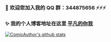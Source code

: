 <!--
**ComicAuthor/ComicAuthor** is a ✨ _special_ ✨ repository because its `README.md` (this file) appears on your GitHub profile.

Here are some ideas to get you started:

- 🔭 I’m currently working on ...
- 🌱 I’m currently learning ...
- 👯 I’m looking to collaborate on ...
- 🤔 I’m looking for help with ...
- 💬 Ask me about ...
- 📫 How to reach me: ...
- 😄 Pronouns: ...
- ⚡ Fun fact: ...
-->

### 👯 欢迎您加入我的 QQ 群：344875656 ⚡⚡⚡

### ✨ 我的个人博客地址在这里 [平凡的你我](https://reinness.com)

[![ComicAuthor's github stats](https://github-readme-stats.vercel.app/api?username=ComicAuthor&count_private=true&show_icons=true)](https://github.com/ComicAuthor/github-readme-stats)
